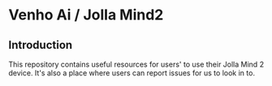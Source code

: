 # Venho Ai / Jolla Mind2

## Introduction
This repository contains useful resources for users' to use their Jolla Mind 2 device. It's also a place where users can report issues for us to look in to.
